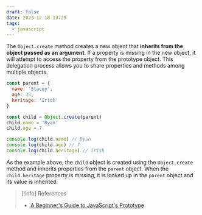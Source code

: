 ```yaml
---
draft: false
date: 2023-12-18 13:29
tags:
  - javascript
---
```


The `Object.create` method creates a new object that **inherits from the object passed as an argument**. If a property is missing in the new object, it will attempt to access the property from the prototype object. This delegation process allows you to share properties and methods among multiple objects.

```js
const parent = {
  name: 'Stacey',
  age: 35,
  heritage: 'Irish'
}

const child = Object.create(parent)
child.name = 'Ryan'
child.age = 7

console.log(child.name) // Ryan
console.log(child.age) // 7
console.log(child.heritage) // Irish
```

As the example above, the `child` object is created using the `Object.create` method and inherits properties from the `parent` object. When the `child.heritage` property is missing, it is looked up in the `parent` object and its value is inherited.

> [!info] References
> - [A Beginner's Guide to JavaScript's Prototype](https://ui.dev/beginners-guide-to-javascript-prototype)
